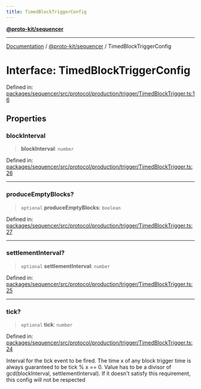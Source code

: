 ```yaml
---
title: TimedBlockTriggerConfig
---
```


[**@proto-kit/sequencer**](../README.md)

***

[Documentation](../../../README.md) / [@proto-kit/sequencer](../README.md) / TimedBlockTriggerConfig

# Interface: TimedBlockTriggerConfig

Defined in: [packages/sequencer/src/protocol/production/trigger/TimedBlockTrigger.ts:16](https://github.com/proto-kit/framework/blob/28efa802e3737fc3b77339148b307ef7246f3ef1/packages/sequencer/src/protocol/production/trigger/TimedBlockTrigger.ts#L16)

## Properties

### blockInterval

> **blockInterval**: `number`

Defined in: [packages/sequencer/src/protocol/production/trigger/TimedBlockTrigger.ts:26](https://github.com/proto-kit/framework/blob/28efa802e3737fc3b77339148b307ef7246f3ef1/packages/sequencer/src/protocol/production/trigger/TimedBlockTrigger.ts#L26)

***

### produceEmptyBlocks?

> `optional` **produceEmptyBlocks**: `boolean`

Defined in: [packages/sequencer/src/protocol/production/trigger/TimedBlockTrigger.ts:27](https://github.com/proto-kit/framework/blob/28efa802e3737fc3b77339148b307ef7246f3ef1/packages/sequencer/src/protocol/production/trigger/TimedBlockTrigger.ts#L27)

***

### settlementInterval?

> `optional` **settlementInterval**: `number`

Defined in: [packages/sequencer/src/protocol/production/trigger/TimedBlockTrigger.ts:25](https://github.com/proto-kit/framework/blob/28efa802e3737fc3b77339148b307ef7246f3ef1/packages/sequencer/src/protocol/production/trigger/TimedBlockTrigger.ts#L25)

***

### tick?

> `optional` **tick**: `number`

Defined in: [packages/sequencer/src/protocol/production/trigger/TimedBlockTrigger.ts:24](https://github.com/proto-kit/framework/blob/28efa802e3737fc3b77339148b307ef7246f3ef1/packages/sequencer/src/protocol/production/trigger/TimedBlockTrigger.ts#L24)

Interval for the tick event to be fired.
The time x of any block trigger time is always guaranteed to be
tick % x == 0.
Value has to be a divisor of gcd(blockInterval, settlementInterval).
If it doesn't satisfy this requirement, this config will not be respected
